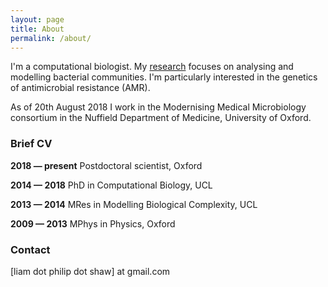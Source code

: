 ```yaml
---
layout: page
title: About
permalink: /about/
---
```


I'm a computational biologist. My [research](http://liampshaw.github.io/research/) focuses on analysing and modelling bacterial communities. I'm particularly interested in the genetics of antimicrobial resistance (AMR).  

As of 20th August 2018 I work in the Modernising Medical Microbiology consortium in the Nuffield Department of Medicine, University of Oxford.

### Brief CV

**2018 — present** Postdoctoral scientist, Oxford

**2014 — 2018** PhD in Computational Biology, UCL

**2013 — 2014** MRes in Modelling Biological Complexity, UCL

**2009 — 2013** MPhys in Physics, Oxford

### Contact

[liam dot philip dot shaw] at gmail.com
